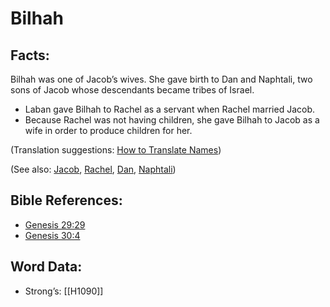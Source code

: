 # Bilhah

## Facts:

Bilhah was one of Jacob’s wives. She gave birth to Dan and Naphtali, two sons of Jacob whose descendants became tribes of Israel.

* Laban gave Bilhah to Rachel as a servant when Rachel married Jacob.
* Because Rachel was not having children, she gave Bilhah to Jacob as a wife in order to produce children for her.

(Translation suggestions: [How to Translate Names](../../translate/translate-names))

(See also: [Jacob](../names/jacob.md), [Rachel](../names/rachel.md), [Dan](../names/dan.md), [Naphtali](../names/naphtali.md))

## Bible References:

* [Genesis 29:29](rc://en/tn/help/gen/29/29)
* [Genesis 30:4](rc://en/tn/help/gen/30/4)

## Word Data:

* Strong’s: [[H1090]]
